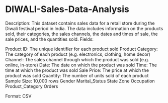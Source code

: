 # DIWALI-Sales-Data-Analysis
Description: This dataset contains sales data for a retail store during the Diwali festival period in India. The data includes information on the products sold, their categories, the sales channels, the dates and times of sale, the sale prices, and the quantities sold.
Fields:

Product ID: The unique identifier for each product sold
Product Category: The category of each product (e.g. electronics, clothing, home decor)
Channel: The sales channel through which the product was sold (e.g. online, in-store)
Date: The date on which the product was sold
Time: The time at which the product was sold
Sale Price: The price at which the product was sold
Quantity: The number of units sold of each product
Sample Size: 10,000 rows
Gender
Marital_Status
State
Zone
Occupation
Product_Category
Orders

Format: CSV
